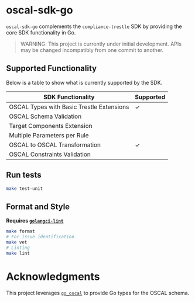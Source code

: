 # oscal-sdk-go

`oscal-sdk-go` complements the `compliance-trestle` SDK by providing the core SDK functionality in Go.

> WARNING: This project is currently under initial development. APIs may be changed incompatibly from one commit to another.

## Supported Functionality

Below is a table to show what is currently supported by the SDK.

| SDK Functionality                         | Supported |
|-------------------------------------------|-----------|
| OSCAL Types with Basic Trestle Extensions | &#10003;  |
| OSCAL Schema Validation                   |           |
| Target Components Extension               |           |
| Multiple Parameters per Rule              |           |
| OSCAL to OSCAL Transformation             | &#10003;  |
| OSCAL Constraints Validation              |           |

## Run tests

```bash
make test-unit
```

## Format and Style

**Requires [`golangci-lint`](https://golangci-lint.run/welcome/quick-start/)**

```bash
make format
# For issue identification
make vet
# Linting
make lint
```

# Acknowledgments

This project leverages [`go_oscal`](https://github.com/defenseunicorns/go-oscal) to provide Go types for the OSCAL schema.

